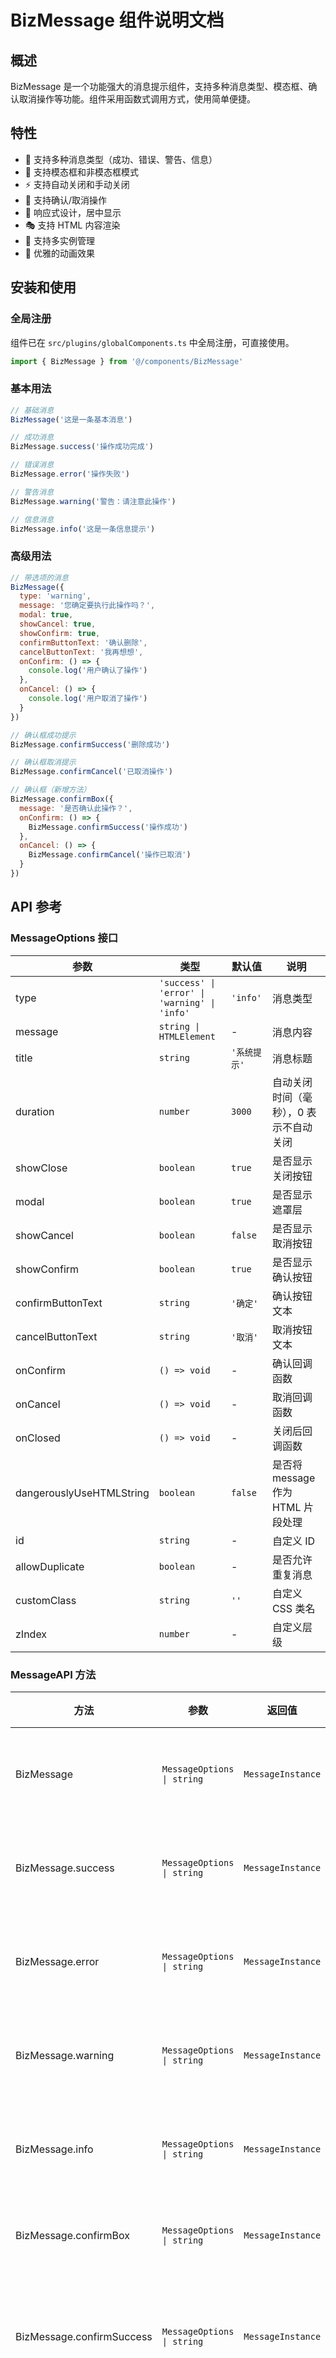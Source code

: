 # BizMessage 组件说明文档

## 概述

BizMessage 是一个功能强大的消息提示组件，支持多种消息类型、模态框、确认取消操作等功能。组件采用函数式调用方式，使用简单便捷。

## 特性

- 🎨 支持多种消息类型（成功、错误、警告、信息）
- 🔧 支持模态框和非模态框模式
- ⚡ 支持自动关闭和手动关闭
- 🎯 支持确认/取消操作
- 📱 响应式设计，居中显示
- 🎭 支持 HTML 内容渲染
- 🔄 支持多实例管理
- 💫 优雅的动画效果

## 安装和使用

### 全局注册

组件已在 `src/plugins/globalComponents.ts` 中全局注册，可直接使用。

```javascript
import { BizMessage } from '@/components/BizMessage'
```

### 基本用法

```javascript
// 基础消息
BizMessage('这是一条基本消息')

// 成功消息
BizMessage.success('操作成功完成')

// 错误消息
BizMessage.error('操作失败')

// 警告消息
BizMessage.warning('警告：请注意此操作')

// 信息消息
BizMessage.info('这是一条信息提示')
```

### 高级用法

```javascript
// 带选项的消息
BizMessage({
  type: 'warning',
  message: '您确定要执行此操作吗？',
  modal: true,
  showCancel: true,
  showConfirm: true,
  confirmButtonText: '确认删除',
  cancelButtonText: '我再想想',
  onConfirm: () => {
    console.log('用户确认了操作')
  },
  onCancel: () => {
    console.log('用户取消了操作')
  }
})

// 确认框成功提示
BizMessage.confirmSuccess('删除成功')

// 确认框取消提示
BizMessage.confirmCancel('已取消操作')

// 确认框（新增方法）
BizMessage.confirmBox({
  message: '是否确认此操作？',
  onConfirm: () => {
    BizMessage.confirmSuccess('操作成功')
  },
  onCancel: () => {
    BizMessage.confirmCancel('操作已取消')
  }
})
```

## API 参考

### MessageOptions 接口

| 参数                     | 类型                                          | 默认值       | 说明                                   |
| ------------------------ | --------------------------------------------- | ------------ | -------------------------------------- |
| type                     | `'success' \| 'error' \| 'warning' \| 'info'` | `'info'`     | 消息类型                               |
| message                  | `string \| HTMLElement`                       | -            | 消息内容                               |
| title                    | `string`                                      | `'系统提示'` | 消息标题                               |
| duration                 | `number`                                      | `3000`       | 自动关闭时间（毫秒），0 表示不自动关闭 |
| showClose                | `boolean`                                     | `true`       | 是否显示关闭按钮                       |
| modal                    | `boolean`                                     | `true`       | 是否显示遮罩层                         |
| showCancel               | `boolean`                                     | `false`      | 是否显示取消按钮                       |
| showConfirm              | `boolean`                                     | `true`       | 是否显示确认按钮                       |
| confirmButtonText        | `string`                                      | `'确定'`     | 确认按钮文本                           |
| cancelButtonText         | `string`                                      | `'取消'`     | 取消按钮文本                           |
| onConfirm                | `() => void`                                  | -            | 确认回调函数                           |
| onCancel                 | `() => void`                                  | -            | 取消回调函数                           |
| onClosed                 | `() => void`                                  | -            | 关闭后回调函数                         |
| dangerouslyUseHTMLString | `boolean`                                     | `false`      | 是否将 message 作为 HTML 片段处理      |
| id                       | `string`                                      | -            | 自定义 ID                              |
| allowDuplicate           | `boolean`                                     | -            | 是否允许重复消息                       |
| customClass              | `string`                                      | `''`         | 自定义 CSS 类名                        |
| zIndex                   | `number`                                      | -            | 自定义层级                             |

### MessageAPI 方法

| 方法                      | 参数                       | 返回值            | 说明             |
| ------------------------- | -------------------------- | ----------------- | ---------------- |
| BizMessage                | `MessageOptions \| string` | `MessageInstance` | 创建基础消息     |
| BizMessage.success        | `MessageOptions \| string` | `MessageInstance` | 创建成功消息     |
| BizMessage.error          | `MessageOptions \| string` | `MessageInstance` | 创建错误消息     |
| BizMessage.warning        | `MessageOptions \| string` | `MessageInstance` | 创建警告消息     |
| BizMessage.info           | `MessageOptions \| string` | `MessageInstance` | 创建信息消息     |
| BizMessage.confirmBox     | `MessageOptions \| string` | `MessageInstance` | 创建确认框       |
| BizMessage.confirmSuccess | `MessageOptions \| string` | `MessageInstance` | 创建确认成功提示 |
| BizMessage.confirmCancel  | `MessageOptions \| string` | `MessageInstance` | 创建确认取消提示 |
| BizMessage.closeAll       | `() => void`               | `void`            | 关闭所有消息     |

### MessageInstance 实例方法

| 方法      | 说明         |
| --------- | ------------ |
| close()   | 手动关闭消息 |
| confirm() | 触发确认操作 |
| cancel()  | 触发取消操作 |

## 使用示例

### 1. 基本消息提示

```javascript
// 简单文本消息
BizMessage('操作完成')

// 带类型的消息
BizMessage.success('保存成功')
BizMessage.error('网络错误，请重试')
BizMessage.warning('数据即将过期')
BizMessage.info('系统维护通知')
```

### 2. 自定义配置

```javascript
// 不自动关闭的消息
BizMessage({
  message: '重要通知：请及时处理',
  type: 'warning',
  duration: 0,
  showClose: true
})

// 无遮罩层的消息
BizMessage({
  message: '后台正在处理中...',
  modal: false,
  duration: 5000
})
```

### 3. 确认对话框

```javascript
// 删除确认
BizMessage.confirmBox({
  message: '确定要删除这条记录吗？删除后无法恢复！',
  confirmButtonText: '确认删除',
  cancelButtonText: '我再想想',
  onConfirm: async () => {
    try {
      await deleteRecord()
      BizMessage.confirmSuccess('删除成功')
    } catch (error) {
      BizMessage.error('删除失败：' + error.message)
    }
  },
  onCancel: () => {
    BizMessage.confirmCancel('已取消删除')
  }
})
```

### 4. HTML 内容渲染

```javascript
BizMessage({
  message: '<strong>重要提醒：</strong><br/>请在 <span style="color: red;">24小时内</span> 完成操作',
  dangerouslyUseHTMLString: true,
  type: 'warning'
})
```

### 5. 批量操作管理

```javascript
// 显示多条消息
const showBatchMessages = () => {
  BizMessage.info('开始批量处理...')

  setTimeout(() => {
    BizMessage.success('第1批数据处理完成')
  }, 1000)

  setTimeout(() => {
    BizMessage.success('第2批数据处理完成')
  }, 2000)

  setTimeout(() => {
    BizMessage.success('所有数据处理完成')
  }, 3000)
}

// 关闭所有消息
const closeAll = () => {
  BizMessage.closeAll()
}
```

## 样式定制

组件使用 SCSS 编写样式，支持以下 CSS 变量定制：

```scss
.cui-new-message-box {
  // 消息框宽度
  .message-box {
    min-width: 410px;
    max-width: 410px;
  }

  // 确认按钮样式
  .message-button.confirm {
    background: linear-gradient(90deg, #ff6822, #ff922b);
  }

  // 取消按钮样式
  .message-button.cancel {
    background-color: #f0f0f0;
    color: #606266;
  }
}
```

## 注意事项

1. **内存管理**：组件会自动管理实例的创建和销毁，无需手动清理
2. **层级管理**：组件使用递增的 z-index 确保新消息显示在最上层
3. **位置计算**：多个消息会自动计算位置，避免重叠
4. **HTML 安全**：使用`dangerouslyUseHTMLString`时请确保内容安全，避免 XSS 攻击
5. **性能优化**：避免在短时间内创建大量消息实例

## 更新日志

### v1.2.0

- ✨ 新增 `confirmBox` 方法，简化确认框创建
- ✨ 新增 `confirmSuccess` 和 `confirmCancel` 快捷方法
- 🐛 修复 TypeScript 类型定义问题
- 💄 优化样式和动画效果

### v1.1.0

- ✨ 支持 HTML 内容渲染
- ✨ 新增多实例位置管理
- 🐛 修复自动关闭计时器问题

### v1.0.0

- 🎉 初始版本发布
- ✨ 支持基本消息类型
- ✨ 支持模态框和确认操作
